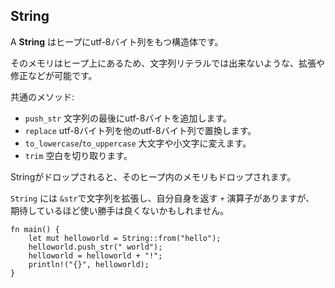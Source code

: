 ## String

A **String** はヒープにutf-8バイト列をもつ構造体です。

そのメモリはヒープ上にあるため、文字列リテラルでは出来ないような、拡張や修正などが可能です。

共通のメソッド:

-   `push_str` 文字列の最後にutf-8バイトを追加します。
-   `replace` utf-8バイト列を他のutf-8バイト列で置換します。
-   `to_lowercase`/`to_uppercase` 大文字や小文字に変えます。
-   `trim` 空白を切り取ります。

Stringがドロップされると、そのヒープ内のメモリもドロップされます。

`String` には `&str`で文字列を拡張し、自分自身を返す `+`
演算子がありますが、 期待しているほど使い勝手は良くないかもしれません。

```
fn main() {
    let mut helloworld = String::from("hello");
    helloworld.push_str(" world");
    helloworld = helloworld + "!";
    println!("{}", helloworld);
}
```
